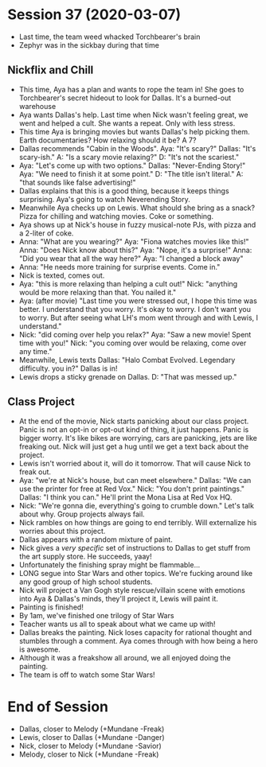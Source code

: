<!-- TITLE: Session 37 -->
<!-- SUBTITLE: Team vs. Philosophy. Star Wars, group projects, and the ephemerality of paint. -->

# Session 37 (2020-03-07)

* Last time, the team weed whacked Torchbearer's brain
* Zephyr was in the sickbay during that time

## Nickflix and Chill

* This time, Aya has a plan and wants to rope the team in! She goes to Torchbearer's secret hideout to look for Dallas. It's a burned-out warehouse
* Aya wants Dallas's help. Last time when Nick wasn't feeling great, we went and helped a cult. She wants a repeat. Only with less stress.
* This time Aya is bringing movies but wants Dallas's help picking them. Earth documentaries? How relaxing should it be? A 7?
* Dallas recommends "Cabin in the Woods". Aya: "It's scary?" Dallas: "It's scary-ish." A: "Is a scary movie relaxing?" D: "It's not the scariest."
* Aya: "Let's come up with two options." Dallas: "Never-Ending Story!" Aya: "We need to finish it at some point." D: "The title isn't literal." A: "that sounds like false advertising!"
* Dallas explains that this is a good thing, because it keeps things surprising. Aya's going to watch Neverending Story.
* Meanwhile Aya checks up on Lewis. What should she bring as a snack? Pizza for chilling and watching movies. Coke or something.
* Aya shows up at Nick's house in fuzzy musical-note PJs, with pizza and a 2-liter of coke.
* Anna: "What are you wearing?" Aya: "Fiona watches movies like this!" Anna: "Does Nick know about this?" Aya: "Nope, it's a surprise!" Anna: "Did you wear that all the way here?" Aya: "I changed a block away"
* Anna: "He needs more training for surprise events. Come in."
* Nick is texted, comes out.
* Aya: "this is more relaxing than helping a cult out!" Nick: "anything would be more relaxing than that. You nailed it."
* Aya: (after movie) "Last time you were stressed out, I hope this time was better. I understand that you worry. It's okay to worry. I don't want you to worry. But after seeing what LH's mom went through and with Lewis, I understand."
* Nick: "did coming over help you relax?" Aya: "Saw a new movie! Spent time with you!" Nick: "you coming over would be relaxing, come over any time."
* Meanwhile, Lewis texts Dallas: "Halo Combat Evolved. Legendary difficulty. you in?" Dallas is in!
* Lewis drops a sticky grenade on Dallas. D: "That was messed up."

## Class Project

* At the end of the movie, Nick starts panicking about our class project. Panic is not an opt-in or opt-out kind of thing, it just happens. Panic is bigger worry. It's like bikes are worrying, cars are panicking, jets are like freaking out. Nick will just get a hug until we get a text back about the project.
* Lewis isn't worried about it, will do it tomorrow. That will cause Nick to freak out.
* Aya: "we're at Nick's house, but can meet elsewhere." Dallas: "We can use the printer for free at Red Vox." Nick: "You don't print paintings." Dallas: "I think you can." He'll print the Mona Lisa at Red Vox HQ.
* Nick: "We're gonna die, everything's going to crumble down." Let's talk about why. Group projects always fail.
* Nick rambles on how things are going to end terribly. Will externalize his worries about this project.
* Dallas appears with a random mixture of paint.
* Nick gives a _very specific_ set of instructions to Dallas to get stuff from the art supply store. He succeeds, yaay!
* Unfortunately the finishing spray might be flammable...
* LONG segue into Star Wars and other topics. We're fucking around like any good group of high school students.
* Nick will project a Van Gogh style rescue/villain scene with emotions into Aya & Dallas's minds, they'll project it, Lewis will paint it.
* Painting is finished!
* By 1am, we've finished one trilogy of Star Wars
* Teacher wants us all to speak about what we came up with!
* Dallas breaks the painting. Nick loses capacity for rational thought and stumbles through a comment. Aya comes through with how being a hero is awesome.
* Although it was a freakshow all around, we all enjoyed doing the painting.
* The team is off to watch some Star Wars!

# End of Session

* Dallas, closer to Melody (+Mundane -Freak)
* Lewis, closer to Dallas (+Mundane -Danger)
* Nick, closer to Melody (+Mundane -Savior)
* Melody, closer to Nick (+Mundane -Freak)